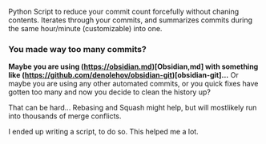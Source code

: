 Python Script to reduce your commit count forcefully without chaning contents.
Iterates through your commits, and summarizes commits during the same hour/minute (customizable) into one.

### You made way too many commits?
**Maybe you are using (https://obsidian.md)[Obsidian,md] with something like (https://github.com/denolehov/obsidian-git)[obsidian-git]...**
Or maybe you are using any other automated commits, or you quick fixes have gotten too many and now you decide to clean the history up?

That can be hard... Rebasing and Squash might help, but will mostlikely run into thousands of merge conflicts.

I ended up writing a script, to do so. This helped me a lot.
